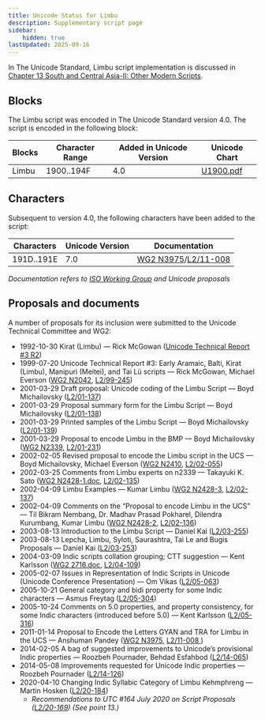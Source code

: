```yaml
---
title: Unicode Status for Limbu
description: Supplementary script page
sidebar:
    hidden: true
lastUpdated: 2025-09-16
---
```


In The Unicode Standard, Limbu script implementation is discussed in [Chapter 13 South and Central Asia-II: Other Modern Scripts](http://www.unicode.org/versions/latest/ch13.pdf).

## Blocks

The Limbu script was encoded in The Unicode Standard version 4.0. The script is encoded in the following block:

| Blocks | Character Range | Added in Unicode Version | Unicode Chart |
| ------ | --------------- | ------------------------ | ------------- |
| Limbu | 1900..194F | 4.0 | [U1900.pdf](http://www.unicode.org/charts/PDF/U1900.pdf) |

## Characters

Subsequent to version 4.0, the following characters have been added to the script:

| Characters | Unicode Version | Documentation |
| ---------- | --------------- | ------------- |
| 191D..191E | 7.0 | [WG2 N3975](https://www.unicode.org/wg2/docs/n3975.pdf)/[L2/11-008](http://www.unicode.org/cgi-bin/GetMatchingDocs.pl?L2/11-008) |

_Documentation refers to [ISO Working Group](https://www.unicode.org/wg2/) and Unicode proposals_

## Proposals and documents

A number of proposals for its inclusion were submitted to the Unicode Technical Committee and WG2:
- 1992-10-30 Kirat (Limbu) — Rick McGowan ([Unicode Technical Report #3 R2](http://www.unicode.org/reports/tr3-2/))
- 1999-07-20 Unicode Technical Report #3: Early Aramaic, Balti, Kirat (Limbu), Manipuri (Meitei), and Tai Lü scripts — Rick McGowan, Michael Everson ([WG2 N2042](http://www.unicode.org/L2/L1999/n2042.pdf), [L2/99-245](http://www.unicode.org/L2/L1999/n2042.pdf))
- 2001-03-29 Draft proposal: Unicode coding of the Limbu Script — Boyd Michailovsky ([L2/01-137](http://www.unicode.org/cgi-bin/GetMatchingDocs.pl?L2/01-137))
- 2001-03-29 Proposal summary form for the Limbu Script — Boyd Michailovsky ([L2/01-138](http://www.unicode.org/cgi-bin/GetMatchingDocs.pl?L2/01-138))
- 2001-03-29 Printed samples of the Limbu Script — Boyd Michailovsky ([L2/01-139](http://www.unicode.org/cgi-bin/GetMatchingDocs.pl?L2/01-139))
- 2001-03-29 Proposal to encode Limbu in the BMP — Boyd Michailovsky ([WG2 N2339](https://www.unicode.org/wg2/docs/n2339.pdf),     [L2/01-231](http://www.unicode.org/cgi-bin/GetMatchingDocs.pl?L2/01-231))
- 2002-02-05 Revised proposal to encode the Limbu script in the UCS — Boyd Michailovsky, Michael Everson ([WG2 N2410](https://www.unicode.org/wg2/docs/n2410.pdf), [L2/02-055](http://www.unicode.org/cgi-bin/GetMatchingDocs.pl?L2/02-055))
- 2002-03-25 Comments from Limbu experts on n2339 — Takayuki K. Sato ([WG2 N2428-1.doc](https://www.unicode.org/wg2/docs/n2428-1.doc),     [L2/02-135](http://www.unicode.org/cgi-bin/GetMatchingDocs.pl?L2/02-135))
- 2002-04-09 Limbu Examples — Kumar Limbu ([WG2 N2428-3](https://www.unicode.org/wg2/docs/n2428-3r.pdf),   [L2/02-137](http://www.unicode.org/cgi-bin/GetMatchingDocs.pl?L2/02-137))
- 2002-04-09 Comments on the “Proposal to encode Limbu in the UCS” — Til Bikram Nembang,  Dr. Madhav Prasad Pokharel, Dilendra Kurumbang, Kumar Limbu ([WG2 N2428-2](https://www.unicode.org/wg2/docs/n2428-2.pdf), [L2/02-136](http://www.unicode.org/cgi-bin/GetMatchingDocs.pl?L2/02-136))
- 2003-08-13 Introduction to the Limbu Script — Daniel Kai ([L2/03-255](http://www.unicode.org/cgi-bin/GetMatchingDocs.pl?L2/03-255))
- 2003-08-13 Lepcha, Limbu, Syloti, Saurashtra, Tai Le and Bugis Proposals — Daniel Kai ([L2/03-253](http://www.unicode.org/cgi-bin/GetMatchingDocs.pl?L2/03-253))
- 2004-03-09 Indic scripts collation grouping; CTT suggestion — Kent Karlsson ([WG2 2716.doc](https://www.unicode.org/wg2/docs/n2716.doc), [L2/04-109](http://www.unicode.org/cgi-bin/GetMatchingDocs.pl?L2/04-109))
- 2005-02-07 Issues in Representation of Indic Scripts in Unicode (Unicode Conference Presentation) — Om Vikas ([L2/05-063](http://www.unicode.org/cgi-bin/GetMatchingDocs.pl?L2/05-063))
- 2005-10-21 General category and bidi property for some Indic characters — Asmus Freytag ([L2/05-304](http://www.unicode.org/cgi-bin/GetMatchingDocs.pl?L2/05-304))
- 2005-10-24 Comments on 5.0 properties, and property consistency, for some Indic characters (introduced before 5.0) — Kent Karlsson ([L2/05-316](http://www.unicode.org/cgi-bin/GetMatchingDocs.pl?L2/05-316))
- 2011-01-14 Proposal to Encode the Letters GYAN and TRA for Limbu in the UCS — Anshuman Pandey ([WG2 N3975](https://www.unicode.org/wg2/docs/n3975.pdf),  [L2/11-008 ](http://www.unicode.org/cgi-bin/GetMatchingDocs.pl?L2/11-008))
- 2014-02-05 A bag of suggested improvements to Unicode’s provisional Indic properties — Roozbeh Pournader, Behdad Esfahbod ([L2/14-065](http://www.unicode.org/cgi-bin/GetMatchingDocs.pl?L2/14-065))
- 2014-05-08 Improvements requested for Unicode Indic properties — Roozbeh Pournader ([L2/14-126](http://www.unicode.org/cgi-bin/GetMatchingDocs.pl?L2/14-126))
- 2020-04-10 Changing Indic Syllabic Category of Limbu Kehmphreng — Martin Hosken ([L2/20-184](http://www.unicode.org/cgi-bin/GetMatchingDocs.pl?L2/20-184))
  - _Recommendations to UTC #164 July 2020 on Script Proposals ([L2/20-169](https://www.unicode.org/L2/L2020/20169-script-adhoc-rept.pdf)) (See point 13.)_
